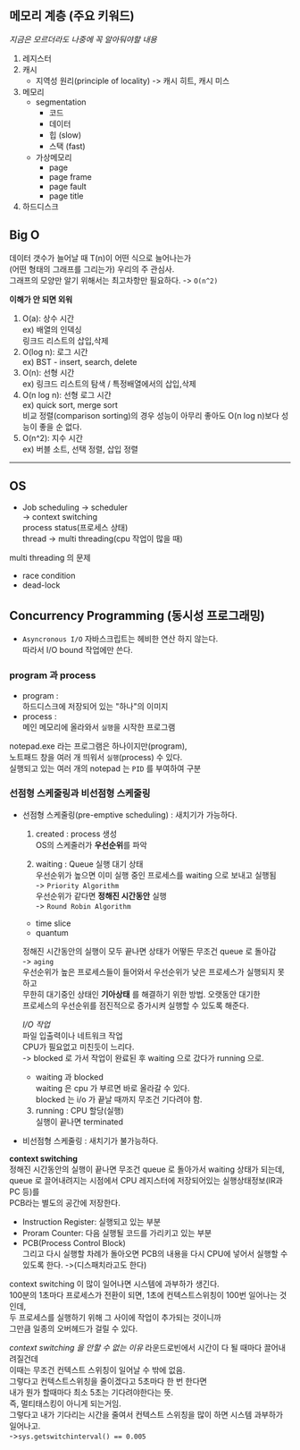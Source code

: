 

## 메모리 계층 (주요 키워드)  
*지금은 모르더라도 나중에 꼭 알아둬야할 내용*
1. 레지스터  
2. 캐시  
    - 지역성 원리(principle of locality) -> 캐시 히트, 캐시 미스  
3. 메모리  
    - segmentation  
        - 코드  
        - 데이터  
        - 힙 (slow)  
        - 스택 (fast)  
    - 가상메모리  
        - page  
        - page frame  
        - page fault  
        - page title  
4. 하드디스크  

## Big O  
데이터 갯수가 늘어날 때 T(n)이 어떤 식으로 늘어나는가  
(어떤 형태의 그래프를 그리는가) 우리의 주 관심사.  
그래프의 모양만 알기 위해서는 최고차항만 필요하다. -> `O(n^2)`

**이해가 안 되면 외워**  
1. O(a): 상수 시간  
    ex) 배열의 인덱싱  
        링크드 리스트의 삽입,삭제  
2. O(log n): 로그 시간  
    ex) BST - insert, search, delete  
3. O(n): 선형 시간  
    ex) 링크드 리스트의 탐색 / 특정배열에서의 삽입,삭제  
4. O(n log n): 선형 로그 시간  
    ex) quick sort, merge sort  
    비교 정렬(comparison sorting)의 경우 성능이 아무리 좋아도 O(n log n)보다 성능이 좋을 순 없다.  
5. O(n^2): 지수 시간  
    ex) 버블 소트, 선택 정렬, 삽입 정렬  

---

## OS  
- Job scheduling -> scheduler  
-> context switching  
process status(프로세스 상태)  
thread -> multi threading(cpu 작업이 많을 때)  

multi threading 의 문제  
- race condition  
- dead-lock 

## Concurrency Programming (동시성 프로그래밍)   

- `Asyncronous I/O`
자바스크립트는 헤비한 연산 하지 않는다.  
따라서 I/O bound 작업에만 쓴다.  


### program 과 process

- program :  
하드디스크에 저장되어 있는 "하나"의 이미지  
- process :  
메인 메모리에 올라와서 `실행`을 시작한 프로그램  

notepad.exe 라는 프로그램은 하나이지만(program),  
노트패드 창을 여러 개 띄워서 `실행`(process) 수 있다.  
실행되고 있는 여러 개의 notepad 는 `PID` 를 부여하여 구분  

### 선점형 스케줄링과 비선점형 스케줄링  

- 선점형 스케줄링(pre-emptive scheduling) : 새치기가 가능하다.  

    1. created : process 생성  
    OS의 스케줄러가 **우선순위**를 파악  

    2. waiting : Queue 실행 대기 상태  
    우선순위가 높으면 이미 실행 중인 프로세스를 waiting 으로 보내고 실행됨  
    -> `Priority Algorithm`  
    우선순위가 같다면 **정해진 시간동안** 실행   
    -> `Round Robin Algorithm`  
    - time slice  
    - quantum  
    
    정해진 시간동안의 실행이 모두 끝나면 상태가 어떻든 무조건 queue 로 돌아감  
    -> `aging`  
    우선순위가 높은 프로세스들이 들어와서 우선순위가 낮은 프로세스가 실행되지 못하고  
    무한히 대기중인 상태인 **기아상태** 를 해결하기 위한 방법. 오랫동안 대기한  
    프로세스의 우선순위를 점진적으로 증가시켜 실행할 수 있도록 해준다. 

    *I/O 작업*  
    파일 입출력이나 네트워크 작업  
    CPU가 필요없고 미친듯이 느리다.  
    -> blocked 로 가서 작업이 완료된 후 waiting 으로 갔다가 running 으로.  

    - waiting 과 blocked  
    waiting 은 cpu 가 부르면 바로 올라갈 수 있다.  
    blocked 는 i/o 가 끝날 때까지 무조건 기다려야 함.<br>
    
    3. running : CPU 할당(실행)  
    실행이 끝나면 terminated  

- 비선점형 스케줄링 : 새치기가 불가능하다.  

**context switching**  
정해진 시간동안의 실행이 끝나면 무조건 queue 로 돌아가서 waiting 상태가 되는데,  
queue 로 끌어내려지는 시점에서 CPU 레지스터에 저장되어있는 실행상태정보(IR과 PC 등)를  
PCB라는 별도의 공간에 저장한다.  
- Instruction Register: 실행되고 있는 부분  
- Proram Counter: 다음 실행될 코드를 가리키고 있는 부분  
- PCB(Process Control Block)  
그리고 다시 실행할 차례가 돌아오면 PCB의 내용을 다시 CPU에 넣어서 실행할 수 있도록 한다.
    ->(디스패치라고도 한다)  

context switching 이 많이 일어나면 시스템에 과부하가 생긴다.  
100분의 1초마다 프로세스가 전환이 되면, 1초에 컨텍스트스위칭이 100번 일어나는 것인데,  
두 프로세스를 실행하기 위해 그 사이에 작업이 추가되는 것이니까  
그만큼 일종의 오버헤드가 걸릴 수 있다. 

*context switching 을 안할 수 없는 이유* 
라운드로빈에서 시간이 다 될 때마다 끌어내려질건데  
이때는 무조건 컨텍스트 스위칭이 일어날 수 밖에 없음.  
그렇다고 컨텍스트스위칭을 줄이겠다고 5초마다 한 번 한다면  
내가 뭔가 할때마다 최소 5초는 기다려야한다는 뜻.  
즉, 멀티태스킹이 아니게 되는거임.  
그렇다고 내가 기다리는 시간을 줄여서 컨텍스트 스위칭을 많이 하면 시스템 과부하가 일어나고.  
->`sys.getswitchinterval() == 0.005`  



